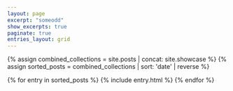 ```yaml
---
layout: page
excerpt: "someodd"
show_excerpts: true
paginate: true
entries_layout: grid
---
```


{% assign combined_collections = site.posts | concat: site.showcase %}
{% assign sorted_posts = combined_collections | sort: 'date' | reverse %}

<div class="entries-{{ page.entries_layout | default: 'list' }}">
  {% for entry in sorted_posts %}
    {% include entry.html %}
  {% endfor %}
</div>
